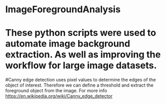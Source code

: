 # ImageForegroundAnalysis
# These python scripts were used to automate image background extraction. As well as improving the workflow for large image datasets. 
#Canny edge detection uses pixel values to determine the edges of the object of interest. Therefore we can define a threshold and extract the foreground object from the image. For more info https://en.wikipedia.org/wiki/Canny_edge_detector
